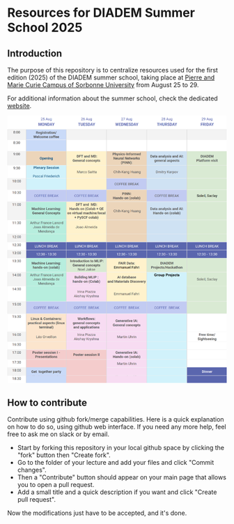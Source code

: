 # Resources for DIADEM Summer School 2025

## Introduction

The purpose of this repository is to centralize resources used for the first edition (2025) of the DIADEM summer school, taking place at [Pierre and Marie Curie Campus of Sorbonne University](https://maps.app.goo.gl/U1tsTLtGAPz3XpYi6) from August 25 to 29.

For additional information about the summer school, check the dedicated [website](https://ecolediadem.sciencesconf.org/?lang=en).

![image](.assets/summer-school-prog.png)

## How to contribute

Contribute using github fork/merge capabilities. Here is a quick explanation on how to do so, using github web interface.
If you need any more help, feel free to ask me on slack or by email.

 - Start by forking this repository in your local github space by clicking the "fork" button then "Create fork".
 - Go to the folder of your lecture and add your files and click "Commit changes".
 - Then a "Contribute" button should appear on your main page that allows you to open a pull request.
 - Add a small title and a quick description if you want and click "Create pull request".

Now the modifications just have to be accepted, and it's done. 

